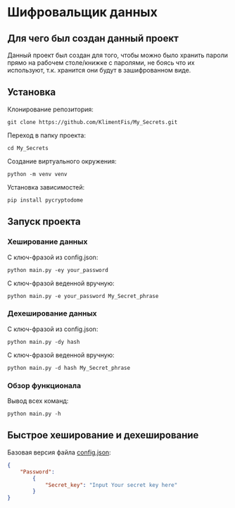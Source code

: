 # Шифровальщик данных
## Для чего был создан данный проект
Данный проект был создан для того, чтобы можно было хранить пароли прямо на рабочем столе/книжке с паролями, не боясь что их используют, т.к. хранится они будут в зашифрованном виде.

## Установка
Клонирование репозитория:
```
git clone https://github.com/KlimentFis/My_Secrets.git
```
Переход в папку проекта:
```
cd My_Secrets
```
Создание виртуального окружения:
```
python -m venv venv
```
Установка зависимостей:
```
pip install pycryptodome
```

## Запуск проекта
### Хеширование данных
С ключ-фразой из config.json:
```
python main.py -ey your_password
```
С ключ-фразой веденной вручную:
```
python main.py -e your_password My_Secret_phrase
```
### Дехеширование данных
С ключ-фразой из config.json:
```
python main.py -dy hash 
```
С ключ-фразой веденной вручную:
```
python main.py -d hash My_Secret_phrase
```
### Обзор функционала
Вывод всех команд:
```
python main.py -h
```

## Быстрое хеширование и дехеширование
Базовая версия файла [config.json](config.json):
```json
{
    "Password":
        {
            "Secret_key": "Input Your secret key here"
        }
}
```